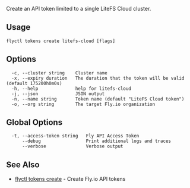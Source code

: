 Create an API token limited to a single LiteFS Cloud cluster.

## Usage
~~~
flyctl tokens create litefs-cloud [flags]
~~~

## Options

~~~
  -c, --cluster string    Cluster name
  -x, --expiry duration   The duration that the token will be valid (default 175200h0m0s)
  -h, --help              help for litefs-cloud
  -j, --json              JSON output
  -n, --name string       Token name (default "LiteFS Cloud token")
  -o, --org string        The target Fly.io organization
~~~

## Global Options

~~~
  -t, --access-token string   Fly API Access Token
      --debug                 Print additional logs and traces
      --verbose               Verbose output
~~~

## See Also

* [flyctl tokens create](/docs/flyctl/tokens-create/)	 - Create Fly.io API tokens

